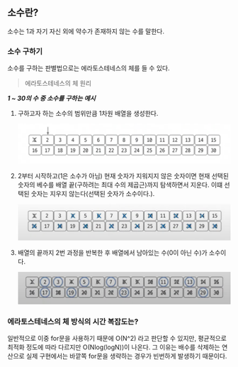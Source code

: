 ## 소수란?

소수는 1과 자기 자신 외에 약수가 존재하지 않는 수를 말한다.

### 소수 구하기

소수를 구하는 판별법으로는 에라토스테네스의 체를 들 수 있다.

> 에라토스테네스의 체 원리

**_1 ~ 30의 수 중 소수를 구하는 예시_**

1. 구하고자 하는 소수의 범위만큼 1차원 배열을 생성한다.

   ![prime-number-arr-init](/cs/알고리즘/img/prime-number-arr-init.png)

2. 2부터 시작하고(1은 소수가 아님) 현재 숫자가 지워지지 않은 숫자이면 현재 선택된 숫자의 베수를 배열 끝(구하려는 최대 수의 제곱근)까지 탐색하면서 지운다. 이떄 선택된 숫자는 지우지 않는다(선택된 숫자가 소수이다.).

   ![prime-number-arr-delete](/cs/알고리즘/img/prime-number-arr-delete.png)

3. 배열의 끝까지 2번 과정을 반복한 후 배열에서 남아있는 수(0이 아닌 수)가 소수이다.

   ![prime-number-arr-finish](/cs/알고리즘/img/prime-number-arr-finish.png)

### 에라토스테네스의 체 방식의 시간 복잡도는?

일반적으로 이중 for문을 사용하기 때문에 O(N^2) 라고 판단할 수 있지만,
평균적으로 최적화 정도에 따라 다르지만 O(Nlog(logN))이 나온다.
그 이유는 배수를 삭제하는 연산으로 실제 구현에서는 바깥쪽 for문을 생략하는 경우가 빈번하게 발생하기 때문이다.
